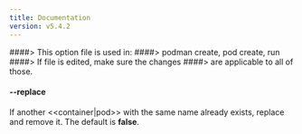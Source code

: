```yaml
---
title: Documentation
version: v5.4.2
---
```


####> This option file is used in:
####>   podman create, pod create, run
####> If file is edited, make sure the changes
####> are applicable to all of those.
#### **--replace**

If another <<container|pod>> with the same name already exists, replace and remove it. The default is **false**.
